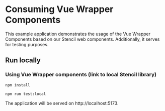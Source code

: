 # Consuming Vue Wrapper Components

This example application demonstrates the usage of the Vue Wrapper Components based on our Stencil web components. Additionally, it serves for testing purposes.


## Run locally

### Using Vue Wrapper components (link to local Stencil library)

 ```npm install```

 ```npm run test:local```

The application will be served on http://localhost:5173.